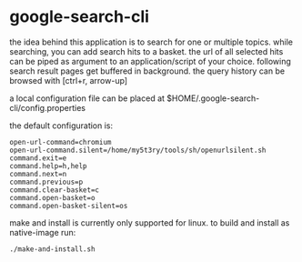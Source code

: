 # google-search-cli

the idea behind this application is to search for one or multiple topics. while searching, you can add search hits to a basket.
the url of all selected hits can be piped as argument to an application/script of your choice. following search result pages get buffered in background. the query history can be browsed with [ctrl+r, arrow-up] 

a local configuration file can be placed at $HOME/.google-search-cli/config.properties

the default configuration is:
```
open-url-command=chromium
open-url-command.silent=/home/my5t3ry/tools/sh/openurlsilent.sh
command.exit=e
command.help=h,help
command.next=n
command.previous=p
command.clear-basket=c
command.open-basket=o
command.open-basket-silent=os
```                          

make and install is currently only supported for linux. to build and install as native-image run:
```
./make-and-install.sh
```






